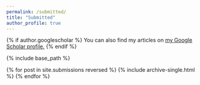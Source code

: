 ```yaml
---
permalink: /submitted/
title: "Submitted"
author_profile: true
---
```


{% if author.googlescholar %}
  You can also find my articles on <u><a href="{{author.googlescholar}}">my Google Scholar profile</a>.</u>
{% endif %}

{% include base_path %}

{% for post in site.submissions reversed %}
  {% include archive-single.html %}
{% endfor %}
